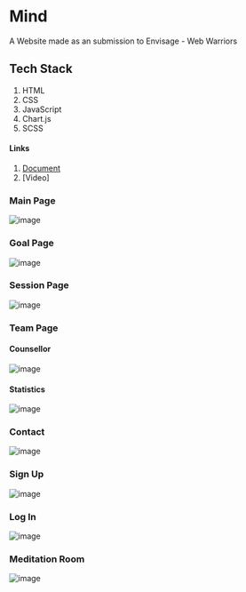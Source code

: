# Mind
A Website made as an submission to Envisage - Web Warriors

## Tech Stack
1. HTML
2. CSS
3. JavaScript
4. Chart.js
5. SCSS

#### Links
1. [Document](https://docs.google.com/document/d/1cPSqivzyVMHGJ9i0i23BYHV9034sl-_wJIHx4qlhu3M/edit?usp=sharing)
2. [Video]

### Main Page
![image](https://user-images.githubusercontent.com/82109991/136834952-f7e5540b-8cc7-402d-8c91-f010549c622a.png)

### Goal Page
![image](https://user-images.githubusercontent.com/82109991/136835012-585d55e8-e335-429d-aa00-49bfa3fa0647.png)

### Session Page
![image](https://user-images.githubusercontent.com/82109991/136835070-0dddd0a4-96e3-479f-9351-5f88def59498.png)

### Team Page

#### Counsellor
![image](https://user-images.githubusercontent.com/82109991/136835133-f8f15cf7-2b5b-4e04-ac0d-9bf923f191db.png)

#### Statistics
![image](https://user-images.githubusercontent.com/82109991/136835198-c0ce6eff-783c-4ba1-8773-6e21c1bf0d51.png)

### Contact
![image](https://user-images.githubusercontent.com/82109991/136835240-50bd4154-641f-419d-8fe7-5db40dac7ff9.png)

### Sign Up
![image](https://user-images.githubusercontent.com/82109991/136835303-3dbe5a89-71f4-43cd-86e2-188385231e8d.png)

### Log In
![image](https://user-images.githubusercontent.com/82109991/136835332-99ae5576-49ad-4725-939f-9d0e425987a1.png)

### Meditation Room
![image](https://user-images.githubusercontent.com/82109991/136835396-7bb799b7-3ef3-4be4-b879-c048bc031382.png)



